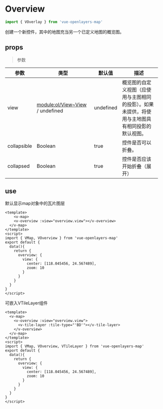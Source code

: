 # Overview

```javascript
import { VOverlay } from 'vue-openlayers-map'
```

创建一个新控件，其中的地图充当另一个已定义地图的概览图。

## props

>  参数

| 参数        | 类型                                                         | 默认值    | 描述                                                         |
| ----------- | ------------------------------------------------------------ | --------- | ------------------------------------------------------------ |
| view        | [module:ol/View~View](https://openlayers.org/en/latest/apidoc/module-ol_View-View.html) / undefined | undefined | 概览图的自定义视图（应使用与主图相同的投影）。如果未提供，将使用与主地图具有相同投影的默认视图。 |
| collapsible | Boolean                                                      | true      | 控件是否可以折叠。                                           |
| collapsed   | Boolean                                                      | true      | 控件是否应该开始折叠（展开）                                 |

## use

默认显示map对象中的瓦片图层

```vue
<template>
	<v-map>
  	<v-overview :view="overview.view"></v-overview>
  </v-map>
</template>
<script>
import { VMap, VOverview } from 'vue-openlayers-map'
export default {
  data(){
    return {
      overview: {
        view: {
          center: [118.045456, 24.567489],
          zoom: 10
        }
      }
    }
  }
}
</script>	
```

可嵌入VTileLayer组件

```vue
<template>
  <v-map>
    <v-overview :view="overview.view">
      <v-tile-layer :tile-type="'BD'"></v-tile-layer>	
    </v-overview>
  </v-map>
</template>
<script>
import { VMap, VOverview, VTileLayer } from 'vue-openlayers-map'
export default {
  data(){
    return {
      overview: {
        view: {
          center: [118.045456, 24.567489],
          zoom: 10
        }
      }
    }
  }
}
</script>	
```

